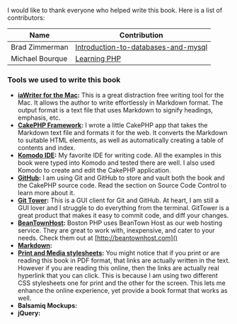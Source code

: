 I would like to thank everyone who helped write this book. Here is a list of contributors:

|Name|Contribution|
|-|-|
|Brad Zimmerman|[Introduction-to-databases-and-mysql](#introduction-to-databases-and-mysql)|
|Michael Bourque|[Learning PHP](#learning-php)|

### Tools we used to write this book

- **[iaWriter for the Mac](http://www.iawriter.com):** This is a great distraction free writing tool for the Mac. It allows the author to write effortlessly in Markdown format. The output format is a text file that uses Markdown to signify headings, emphasis, etc. 
- **[CakePHP Framework](http://www.cakephp.org):** I wrote a little CakePHP app that takes the Markdown text file and formats it for the web. It converts the Markdown to suitable HTML elements, as well as automatically creating a table of contents and index.
- **[Komodo IDE](http://www.activestate.com/komodo-ide):** My favorite IDE for writing code. All the examples in this book were typed into Komodo and tested there are well. I also used Komodo to create and edit the CakePHP application.
- **[GitHub](http://www.github.com):** I am using Git and GitHub to store and vault both the book and the CakePHP source code. Read the section on Source Code Control to learn more about it.
- **[Git Tower](http://www.git-tower.com):** This is a GUI client for Git and GitHub. At heart, I am still a GUI lover and I struggle to do everything from the terminal. GitTower is a great product that makes it easy to commit code, and diff your changes.
- **[BeanTownHost](http://www.beantownhost.com):** Boston PHP uses BeanTown Host as our web hosting service. They are great to work with, inexpensive, and cater to your needs. Check them out at [http://beantownhost.com]()
- **[Markdown](http://daringfireball.net/projects/markdown):**
- **[Print and Media stylesheets](http://www.onextrapixel.com/2009/05/05/how-to-create-a-simple-print-css-for-your-site):** You might notice that if you print or are reading this book in PDF format, that links are actually written in the text. However if you are reading this online, then the links are actually real hyperlink that you can click. This is because I am using two different CSS stylesheets one for print and the other for the screen. This lets me enhance the online experience, yet provide a book format that works as well.
- **Balsamiq Mockups:**
- **jQuery:**